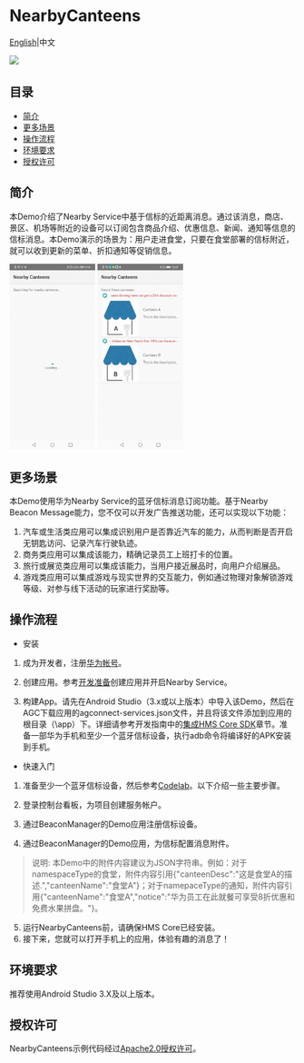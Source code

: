# NearbyCanteens
[English](https://github.com/HMS-Core/hms-nearby-demo/tree/master/NearbyCanteens)|中文

[![](https://camo.githubusercontent.com/ce1c195eb2524e4e67a2e74bf6e9619555aa0913/68747470733a2f2f696d672e736869656c64732e696f2f62616467652f446f63732d686d736775696465732d627269676874677265656e)](https://developer.huawei.com/consumer/cn/doc/development/HMSCore-Guides/introduction-0000001050040566)

## 目录
 * [简介](#简介)
 * [更多场景](#更多场景)
 * [操作流程](#操作流程)
 * [环境要求](#环境要求)
 * [授权许可](#授权许可)

## 简介
本Demo介绍了Nearby Service中基于信标的近距离消息。通过该消息，商店、景区、机场等附近的设备可以订阅包含商品介绍、优惠信息、新闻、通知等信息的信标消息。本Demo演示的场景为：用户走进食堂，只要在食堂部署的信标附近，就可以收到更新的菜单、折扣通知等促销信息。

<img src="Result_1.jpg" width = 30% height = 30%> <img src="Result_2.jpg" width = 30% height = 30%>

## 更多场景
本Demo使用华为Nearby Service的蓝牙信标消息订阅功能。基于Nearby Beacon Message能力，您不仅可以开发广告推送功能，还可以实现以下功能：
1. 汽车或生活类应用可以集成识别用户是否靠近汽车的能力，从而判断是否开启无钥匙访问、记录汽车行驶轨迹。
2. 商务类应用可以集成该能力，精确记录员工上班打卡的位置。
3. 旅行或展览类应用可以集成该能力，当用户接近展品时，向用户介绍展品。
4. 游戏类应用可以集成游戏与现实世界的交互能力，例如通过物理对象解锁游戏等级、对参与线下活动的玩家进行奖励等。

## 操作流程
* 安装
1. 成为开发者，注册[华为帐号](https://developer.huawei.com/consumer/cn/)。

2. 创建应用。参考[开发准备](https://developer.huawei.com/consumer/cn/doc/development/HMSCore-Guides/config-agc-0000001050040578)创建应用并开启Nearby Service。

3. 构建App。请先在Android Studio（3.x或以上版本）中导入该Demo，然后在AGC下载应用的agconnect-services.json文件，并且将该文件添加到应用的根目录（\app）下。详细请参考开发指南中的[集成HMS Core SDK](https://developer.huawei.com/consumer/cn/doc/development/HMSCore-Guides/android-integrating-sdk-0000001050126093)章节。准备一部华为手机和至少一个蓝牙信标设备，执行adb命令将编译好的APK安装到手机。

* 快速入门
1. 准备至少一个蓝牙信标设备，然后参考[Codelab](https://developer.huawei.com/consumer/cn/codelab/HUAWEINearbyMessageKit/index.html)。以下介绍一些主要步骤。

2. 登录控制台看板，为项目创建服务帐户。
3. 通过BeaconManager的Demo应用注册信标设备。
4. 通过BeaconManager的Demo应用，为信标配置消息附件。
> 说明: 本Demo中的附件内容建议为JSON字符串。例如：对于namespaceType的食堂，附件内容引用{"canteenDesc":"这是食堂A的描述.","canteenName":"食堂A"}；对于namepaceType的通知，附件内容引用{"canteenName":"食堂A","notice":"华为员工在此就餐可享受8折优惠和免费水果拼盘。"}。

5. 运行NearbyCanteens前，请确保HMS Core已经安装。
6. 接下来，您就可以打开手机上的应用，体验有趣的消息了！


## 环境要求
推荐使用Android Studio 3.X及以上版本。

## 授权许可
NearbyCanteens示例代码经过[Apache2.0授权许可](http://www.apache.org/licenses/LICENSE-2.0)。
